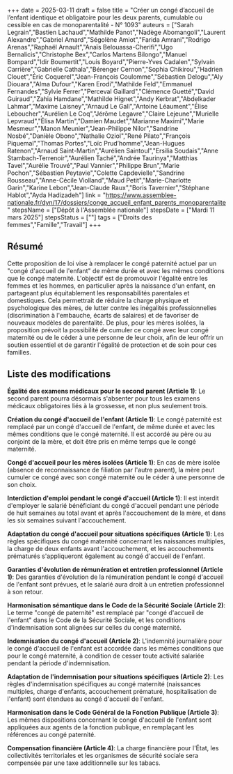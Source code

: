 +++
date = 2025-03-11
draft = false
title = "Créer un congé d’accueil de l’enfant identique et obligatoire pour les deux parents, cumulable ou cessible en cas de monoparentalité - N° 1093"
auteurs = ["Sarah Legrain","Bastien Lachaud","Mathilde Panot","Nadège Abomangoli","Laurent Alexandre","Gabriel Amard","Ségolène Amiot","Farida Amrani","Rodrigo Arenas","Raphaël Arnault","Anaïs Belouassa-Cherifi","Ugo Bernalicis","Christophe Bex","Carlos Martens Bilongo","Manuel Bompard","Idir Boumertit","Louis Boyard","Pierre-Yves Cadalen","Sylvain Carrière","Gabrielle Cathala","Bérenger Cernon","Sophia Chikirou","Hadrien Clouet","Éric Coquerel","Jean-François Coulomme","Sébastien Delogu","Aly Diouara","Alma Dufour","Karen Erodi","Mathilde Feld","Emmanuel Fernandes","Sylvie Ferrer","Perceval Gaillard","Clémence Guetté","David Guiraud","Zahia Hamdane","Mathilde Hignet","Andy Kerbrat","Abdelkader Lahmar","Maxime Laisney","Arnaud Le Gall","Antoine Léaument","Élise Leboucher","Aurélien Le Coq","Jérôme Legavre","Claire Lejeune","Murielle Lepvraud","Élisa Martin","Damien Maudet","Marianne Maximi","Marie Mesmeur","Manon Meunier","Jean-Philippe Nilor","Sandrine Nosbé","Danièle Obono","Nathalie Oziol","René Pilato","François Piquemal","Thomas Portes","Loïc Prud’homme","Jean-Hugues Ratenon","Arnaud Saint-Martin","Aurélien Saintoul","Ersilia Soudais","Anne Stambach-Terrenoir","Aurélien Taché","Andrée Taurinya","Matthias Tavel","Aurélie Trouvé","Paul Vannier","Philippe Brun","Marie Pochon","Sébastien Peytavie","Colette Capdevielle","Sandrine Rousseau","Anne-Cécile Violland","Maud Petit","Marie-Charlotte Garin","Karine Lebon","Jean-Claude Raux","Boris Tavernier","Stéphane Hablot","Ayda Hadizadeh"]
link = "https://www.assemblee-nationale.fr/dyn/17/dossiers/conge_accueil_enfant_parents_monoparentalite"
stepsName = ["Dépôt à l'Assemblée nationale"]
stepsDate = ["Mardi 11 mars 2025"]
stepsStatus = [""]
tags = ["Droits des femmes","Famille","Travail"]
+++

## Résumé

Cette proposition de loi vise à remplacer le congé paternité actuel par un "congé d'accueil de l'enfant" de même durée et avec les mêmes conditions que le congé maternité. L'objectif est de promouvoir l'égalité entre les femmes et les hommes, en particulier après la naissance d'un enfant, en partageant plus équitablement les responsabilités parentales et domestiques. Cela permettrait de réduire la charge physique et psychologique des mères, de lutter contre les inégalités professionnelles (discrimination à l'embauche, écarts de salaires) et de favoriser de nouveaux modèles de parentalité. De plus, pour les mères isolées, la proposition prévoit la possibilité de cumuler ce congé avec leur congé maternité ou de le céder à une personne de leur choix, afin de leur offrir un soutien essentiel et de garantir l'égalité de protection et de soin pour ces familles.

## Liste des modifications

**Égalité des examens médicaux pour le second parent (Article 1)**: Le second parent pourra désormais s'absenter pour tous les examens médicaux obligatoires liés à la grossesse, et non plus seulement trois.

**Création du congé d'accueil de l'enfant (Article 1)**: Le congé paternité est remplacé par un congé d'accueil de l'enfant, de même durée et avec les mêmes conditions que le congé maternité. Il est accordé au père ou au conjoint de la mère, et doit être pris en même temps que le congé maternité.

**Congé d'accueil pour les mères isolées (Article 1)**: En cas de mère isolée (absence de reconnaissance de filiation par l'autre parent), la mère peut cumuler ce congé avec son congé maternité ou le céder à une personne de son choix.

**Interdiction d'emploi pendant le congé d'accueil (Article 1)**: Il est interdit d'employer le salarié bénéficiant du congé d'accueil pendant une période de huit semaines au total avant et après l'accouchement de la mère, et dans les six semaines suivant l'accouchement.

**Adaptation du congé d'accueil pour situations spécifiques (Article 1)**: Les règles spécifiques du congé maternité concernant les naissances multiples, la charge de deux enfants avant l'accouchement, et les accouchements prématurés s'appliqueront également au congé d'accueil de l'enfant.

**Garanties d'évolution de rémunération et entretien professionnel (Article 1)**: Des garanties d'évolution de la rémunération pendant le congé d'accueil de l'enfant sont prévues, et le salarié aura droit à un entretien professionnel à son retour.

**Harmonisation sémantique dans le Code de la Sécurité Sociale (Article 2)**: Le terme "congé de paternité" est remplacé par "congé d'accueil de l'enfant" dans le Code de la Sécurité Sociale, et les conditions d'indemnisation sont alignées sur celles du congé maternité.

**Indemnisation du congé d'accueil (Article 2)**: L'indemnité journalière pour le congé d'accueil de l'enfant est accordée dans les mêmes conditions que pour le congé maternité, à condition de cesser toute activité salariée pendant la période d'indemnisation.

**Adaptation de l'indemnisation pour situations spécifiques (Article 2)**: Les règles d'indemnisation spécifiques au congé maternité (naissances multiples, charge d'enfants, accouchement prématuré, hospitalisation de l'enfant) sont étendues au congé d'accueil de l'enfant.

**Harmonisation dans le Code Général de la Fonction Publique (Article 3)**: Les mêmes dispositions concernant le congé d'accueil de l'enfant sont appliquées aux agents de la fonction publique, en remplaçant les références au congé paternité.

**Compensation financière (Article 4)**: La charge financière pour l'État, les collectivités territoriales et les organismes de sécurité sociale sera compensée par une taxe additionnelle sur les tabacs.
